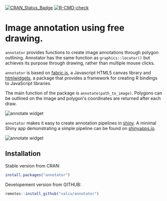 
[![CRAN_Status_Badge](https://www.r-pkg.org/badges/version/annotator?color=brightgreen)](https://cran.r-project.org/package=annotator)
[![R-CMD-check](https://github.com/valcu/annotator/actions/workflows/R-CMD-check.yaml/badge.svg)](https://github.com/valcu/annotator/actions/workflows/R-CMD-check.yaml)



# Image annotation using free drawing.

`annotator` provides functions to create image annotations through polygon outlining. Annotator has the same function as `graphics::locator()` but achieves its purpose through drawing, rather than multiple mouse clicks. 

`annotator` is based on [fabric.js](http://fabricjs.com/), a Javascript HTML5 canvas library and [htmlwidgets](http://www.htmlwidgets.org/), a package that provides a framework for creating R bindings to JavaScript libraries.

The main function of the package is `annotate(path_to_image)`. Polygons can be outlined on the image and polygon's coordinates are returned after each draw. 

![annotate widget](annotator_widget.gif)


`annotator`  makes it easy to create annotation pipelines in  [shiny](https://shiny.posit.co). A minimal Shiny app demonstrating a simple pipeline can be found on [shinyapps.io](https://mihaiv.shinyapps.io/annotator/). 

![annotate widget](annotator_shiny.gif)


Installation
------------

Stable version from CRAN:  
``` r
install.packages("annotator")
```
Developement version from GITHUB:  
``` r
remotes::install_github("valcu/annotator")
```
